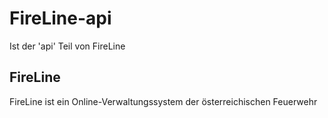 # FireLine-api
Ist der 'api' Teil von FireLine

## FireLine
FireLine ist ein Online-Verwaltungssystem der österreichischen Feuerwehr
